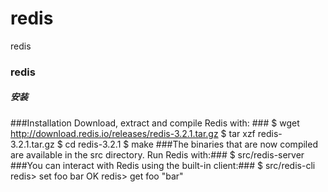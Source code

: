 # redis
redis

### redis ###
##### 安装 #####
###Installation Download, extract and compile Redis with: ###
    $ wget http://download.redis.io/releases/redis-3.2.1.tar.gz 
    $ tar xzf redis-3.2.1.tar.gz 
    $ cd redis-3.2.1 
    $ make 
###The binaries that are now compiled are available in the src directory. Run Redis with:### 
$ src/redis-server 
###You can interact with Redis using the built-in client:### 
    $ src/redis-cli 
    redis> set foo bar OK 
    redis> get foo "bar"

